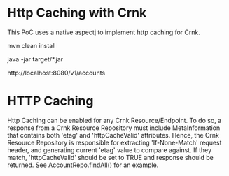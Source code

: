 # Http Caching with Crnk
This PoC uses a native aspectj to implement http caching for Crnk.


mvn clean install

java -jar target/*.jar

http://localhost:8080/v1/accounts


# HTTP Caching
Http Caching can be enabled for any Crnk Resource/Endpoint. To do so, a response from a Crnk Resource Repository must include MetaInformation that contains both 'etag' and 'httpCacheValid' attributes. Hence, the Crnk Resource Repository is responsible for extracting 'If-None-Match' request header, and generating current 'etag' value to compare against. If they match, 'httpCacheValid' should be set to TRUE and response should be returned. See AccountRepo.findAll() for an example.